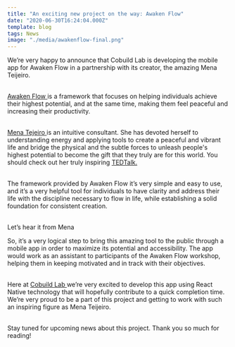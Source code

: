 ```yaml
---
title: "An exciting new project on the way: Awaken Flow"
date: "2020-06-30T16:24:04.000Z"
template: blog
tags: News
image: "./media/awakenflow-final.png"
---
```


We’re very happy to announce that Cobuild Lab is developing the mobile app for Awaken Flow in a partnership with its creator, the amazing Mena Teijeiro. <br> </br>

<a target="_blank" href="http://www.menafesting.com/awakenflow/">  Awaken Flow </a> is a framework that focuses on helping individuals achieve their highest potential, and at the same time, making them feel peaceful and increasing their productivity. <br> </br>

<a target="_blank" href="http://www.menafesting.com/about-mena-teijeiro/">  Mena Tejeiro </a> is an intuitive consultant. She has devoted herself to understanding energy and applying tools to create a peaceful and vibrant life and bridge the physical and the subtle forces to unleash people's highest potential to become the gift that they truly are for this world. You should check out her truly inspiring <a target="_blank" href="https://www.youtube.com/watch?v=smnsJI1tRqM">  TEDTalk.</a>  <br> </br>

The framework provided by Awaken Flow it’s very simple and easy to use, and it’s a very helpful tool for individuals to have clarity and address their life with the discipline necessary to flow in life, while establishing a solid foundation for consistent creation. <br> </br>

<title-4 align="centered"> Let’s hear it from Mena </title-4>

<youtube-video id="hWIdaehGd9k"></youtube-video>


So, it’s a very logical step to bring this amazing tool to the public through a mobile app in order to maximize its potential and accessibility. The app would work as an assistant to participants of the Awaken Flow workshop, helping them in keeping motivated and in track with their objectives. <br> </br>

Here at <a target="_blank" href="https://cobuildlab.com/apps-development-graphic/">  Cobuild Lab </a> we’re very excited to develop this app using React Native technology that will hopefully contribute to a quick completion time. We’re very proud to be a part of this project and getting to work with such an inspiring figure as Mena Teijeiro. <br> </br>

Stay tuned for upcoming news about this project. Thank you so much for reading!
